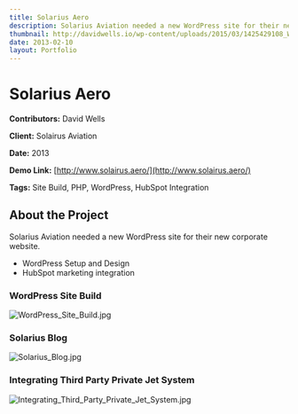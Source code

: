 ```yaml
---
title: Solarius Aero
description: Solarius Aviation needed a new WordPress site for their new corporate website
thumbnail: http://davidwells.io/wp-content/uploads/2015/03/1425429108_WordPress_Site_Build.jpg
date: 2013-02-10
layout: Portfolio
---
```


# Solarius Aero

**Contributors:** David Wells

**Client:** Solairus Aviation

**Date:** 2013

**Demo Link:** [http://www.solairus.aero/](http://www.solairus.aero/)

**Tags:** Site Build, PHP, WordPress, HubSpot Integration

## About the Project

Solarius Aviation needed a new WordPress site for their new corporate website.

*   WordPress Setup and Design
*   HubSpot marketing integration

### WordPress Site Build

![](https://s3-us-west-2.amazonaws.com/assets.davidwells.io/work/solarius-WordPress_Site_Build.jpg "WordPress_Site_Build.jpg")

### Solarius Blog

![](https://s3-us-west-2.amazonaws.com/assets.davidwells.io/work/solarius-Solarius_Blog.jpg "Solarius_Blog.jpg")

### Integrating Third Party Private Jet System

![](https://s3-us-west-2.amazonaws.com/assets.davidwells.io/work/solarius-Integrating_Third_Party_Private_Jet_System.jpg "Integrating_Third_Party_Private_Jet_System.jpg")
